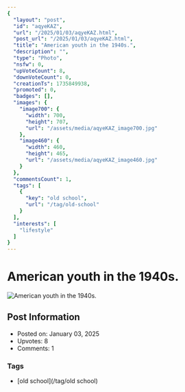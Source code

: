 ```yaml
---
{
  "layout": "post",
  "id": "aqyeKAZ",
  "url": "/2025/01/03/aqyeKAZ.html",
  "post_url": "/2025/01/03/aqyeKAZ.html",
  "title": "American youth in the 1940s.",
  "description": "",
  "type": "Photo",
  "nsfw": 0,
  "upVoteCount": 8,
  "downVoteCount": 0,
  "creationTs": 1735849938,
  "promoted": 0,
  "badges": [],
  "images": {
    "image700": {
      "width": 700,
      "height": 707,
      "url": "/assets/media/aqyeKAZ_image700.jpg"
    },
    "image460": {
      "width": 460,
      "height": 465,
      "url": "/assets/media/aqyeKAZ_image460.jpg"
    }
  },
  "commentsCount": 1,
  "tags": [
    {
      "key": "old school",
      "url": "/tag/old-school"
    }
  ],
  "interests": [
    "lifestyle"
  ]
}
---
```


# American youth in the 1940s.

![American youth in the 1940s.](/assets/media/aqyeKAZ_image700.jpg)

## Post Information

- Posted on: January 03, 2025
- Upvotes: 8
- Comments: 1

### Tags

- [old school](/tag/old school)
